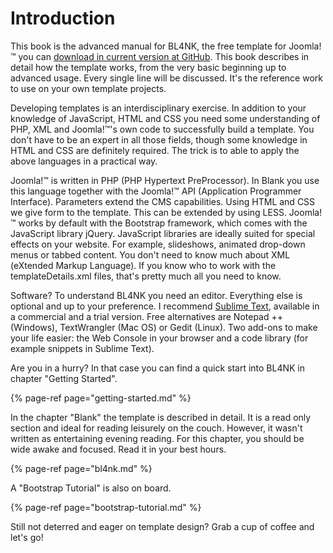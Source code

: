 # Introduction

This book is the advanced manual for BL4NK, the free template for Joomla!™ you can [download in current version at GitHub](https://github.com/Bloggerschmidt/Blank). This book describes in detail how the template works, from the very basic beginning up to advanced usage. Every single line will be discussed. It's the reference work to use on your own template projects.

Developing templates is an interdisciplinary exercise. In addition to your knowledge of JavaScript, HTML and CSS you need some understanding of PHP, XML and Joomla!™'s own code to successfully build a template. You don't have to be an expert in all those fields, though some knowledge in HTML and CSS are definitely required. The trick is to able to apply the above languages in a practical way.

Joomla!™ is written in PHP \(PHP Hypertext PreProcessor\). In Blank you use this language together with the Joomla!™ API \(Application Programmer Interface\). Parameters extend the CMS capabilities. Using HTML and CSS we give form to the template. This can be extended by using LESS. Joomla!™ works by default with the Bootstrap framework, which comes with the JavaScript library jQuery. JavaScript libraries are ideally suited for special effects on your website. For example, slideshows, animated drop-down menus or tabbed content. You don't need to know much about XML \(eXtended Markup Language\). If you know who to work with the templateDetails.xml files, that's pretty much all you need to know.

Software? To understand BL4NK you need an editor. Everything else is optional and up to your preference. I recommend [Sublime Text](http://www.sublimetext.com/), available in a commercial and a trial version. Free alternatives are Notepad ++ \(Windows\), TextWrangler \(Mac OS\) or Gedit \(Linux\). Two add-ons to make your life easier: the Web Console in your browser and a code library \(for example snippets in Sublime Text\).

Are you in a hurry? In that case you can find a quick start into BL4NK in chapter "Getting Started".

{% page-ref page="getting-started.md" %}

In the chapter "Blank" the template is described in detail. It is a read only section and ideal for reading leisurely on the couch. However, it wasn't written as entertaining evening reading. For this chapter, you should be wide awake and focused. Read it in your best hours.

{% page-ref page="bl4nk.md" %}

A "Bootstrap Tutorial" is also on board.

{% page-ref page="bootstrap-tutorial.md" %}

Still not deterred and eager on template design? Grab a cup of coffee and let's go!

